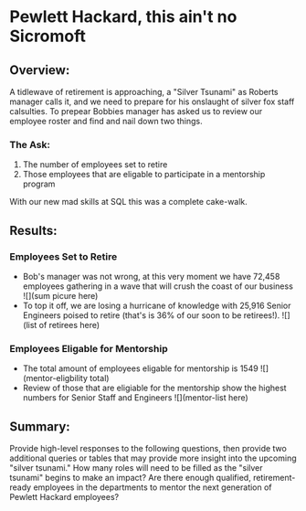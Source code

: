 # Pewlett Hackard, this ain't no Sicromoft

## Overview: 
A tidlewave of retirement is approaching, a "Silver Tsunami" as Roberts manager calls it, and we need to prepare for his onslaught of silver fox staff calsulties. To prepear Bobbies manager has asked us to review our employee roster and find and nail down two things.
### The Ask:
1. The number of employees set to retire
2. Those employees that are eligable to participate in a mentorship program

With our new mad skills at SQL this was a complete cake-walk. 

## Results:
### Employees Set to Retire 
  - Bob's manager was not wrong, at this very moment we have 72,458 employees gathering in a wave that will crush the coast of our business
  ![](sum picure here)
  - To top it off, we are losing a hurricane of knowledge with 25,916 Senior Engineers poised to retire (that's is 36% of our soon to be retirees!). 
  ![](list of retirees here)
### Employees Eligable for Mentorship 
  - The total amount of employees eligable for mentorship is 1549
  ![](mentor-eligbility total)
  - Review of those that are eligiable for the mentorship show the highest numbers for Senior Staff and Engineers
  ![](mentor-list here)
## Summary: 
Provide high-level responses to the following questions, then provide two additional queries or tables that may provide more insight into the upcoming "silver tsunami."
How many roles will need to be filled as the "silver tsunami" begins to make an impact?
Are there enough qualified, retirement-ready employees in the departments to mentor the next generation of Pewlett Hackard employees?
